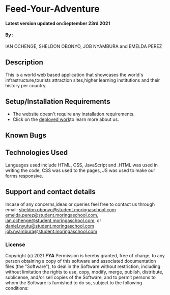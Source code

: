 # Feed-Your-Adventure

#### Latest version updated on:September 23rd 2021
#### By :
IAN OCHENGE,
SHELDON OBONYO,
JOB NYAMBURA and
EMELDA PEREZ
## Description
This is a world web based application that showcases the world`s infrastructure,tourists attraction sites,higher learning institutions and their history per country.
## Setup/Installation Requirements
* The website doesn't require any installation requirements.
* Click on the [deployed work](https://devseme.github.io/Feed-Your-Adventure/)to learn more about us.
## Known Bugs

## Technologies Used

Languages used include HTML, CSS, JavaScript and .HTML was used in writing the code, CSS was used to the pages, JS was  used to make our forms responsive. 
## Support and contact details
Incase of any concerns,ideas or queries feel free to contact us through email:
sheldon.obonyo@student.moringaschool.com
emelda.perez@student.moringaschool.com,
ian.ochenge@student.moringaschool.com, or
daniel.nyutu@student.moringaschool.com
job.nyambura@student.moringaschool.com
### License
Copyright (c) 2021 **FYA**
Permission is hereby granted, free of charge, to any person obtaining a copy
of this software and associated documentation files (the "Software"), to deal
in the Software without restriction, including without limitation the rights
to use, copy, modify, merge, publish, distribute, sublicense, and/or sell
copies of the Software, and to permit persons to whom the Software is
furnished to do so, subject to the following conditions:
